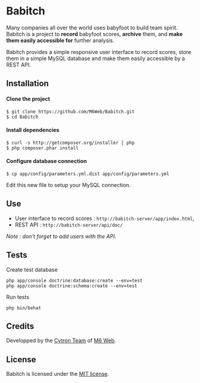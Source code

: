 # Babitch

Many companies all over the world uses babyfoot to build team spirit. Babitch is a project to **record** babyfoot scores, **archive** them, and **make them easily accessible for** further analysis.

Babitch provides a simple responsive user interface to record scores, store them in a simple MySQL database and make them easily accessible by a REST API.


## Installation

#### Clone the project

```
$ git clone https://github.com/M6Web/Babitch.git
$ cd Babitch
```

#### Install dependencies

```
$ curl -s http://getcomposer.org/installer | php
$ php composer.phar install
```

#### Configure database connection

```
$ cp app/config/parameters.yml.dist app/config/parameters.yml
```

Edit this new file to setup your MySQL connection.

## Use

* User interface to record scores : `http://babitch-server/app/index.html`,
* REST API : `http://babitch-server/api/doc/`

*Note : don't forget to add users with the API.*

## Tests

Create test database
```shell
php app/console doctrine:database:create --env=test
php app/console doctrine:schema:create --env=test
```
Run tests
```shell
php bin/behat
```

## Credits

Developped by the [Cytron Team](http://cytron.fr/) of [M6 Web](http://tech.m6web.fr/).

## License

Babitch is licensed under the [MIT license](LICENSE).
